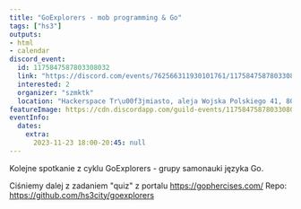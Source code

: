 ```yaml
---
title: "GoExplorers - mob programming & Go"
tags: ["hs3"]
outputs:
- html
- calendar
discord_event:
  id: 1175847587803308032
  link: "https://discord.com/events/762566311930101761/1175847587803308032"
  interested: 2
  organizer: "szmktk"
  location: "Hackerspace Tr\u00f3jmiasto, aleja Wojska Polskiego 41, 80-268 Gda\u0144sk"
featureImage: https://cdn.discordapp.com/guild-events/1175847587803308032/e80a32b58808796f5d90c0f40f61d6a2.png?size=1024
eventInfo:
  dates:
    extra:
      2023-11-23 18:00-20:45: null
---
```

Kolejne spotkanie z cyklu GoExplorers - grupy samonauki języka Go.

Ciśniemy dalej z zadaniem "quiz" z portalu https://gophercises.com/ 
Repo: https://github.com/hs3city/goexplorers
